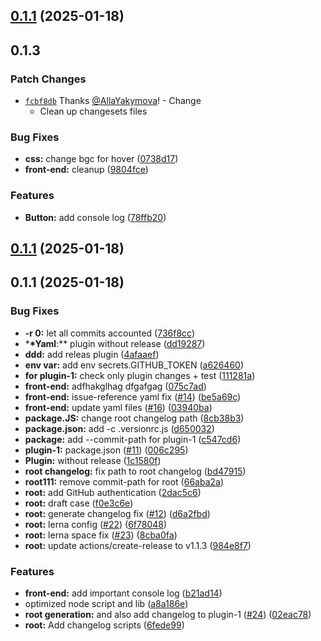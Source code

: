 ## [0.1.1](https://github.com/xizon/monorepo-react-template/compare/front-end-v0.0.1...front-end-v0.1.1) (2025-01-18)

## 0.1.3

### Patch Changes

- [`fcbf8db`](https://github.com/AllaYakymova/monorepo-react-template/commit/fcbf8db84f48e8ab85fe1cf80a814db46fb21b15) Thanks [@AllaYakymova](https://github.com/AllaYakymova)! - Change
  - Clean up changesets files

### Bug Fixes

- **css:** change bgc for hover ([0738d17](https://github.com/xizon/monorepo-react-template/commit/0738d171c4e5d190e09d4e88684721917e7ed7aa))
- **front-end:** cleanup ([9804fce](https://github.com/xizon/monorepo-react-template/commit/9804fcec5d9b86fc9f888b5023d72527dc68b782))

### Features

- **Button:** add console log ([78ffb20](https://github.com/xizon/monorepo-react-template/commit/78ffb2056c88c5119570552393197796006f99ac))

## [0.1.1](https://github.com/xizon/monorepo-react-template/compare/v0.0.1...v0.1.1) (2025-01-18)

## 0.1.1 (2025-01-18)

### Bug Fixes

- **-r 0:** let all commits accounted ([736f8cc](https://github.com/xizon/monorepo-react-template/commit/736f8cc7a2f4519b6194ad904ba7b01c72af3d2f))
- \***\*Yaml**:\*\* plugin without release ([dd19287](https://github.com/xizon/monorepo-react-template/commit/dd19287cd30af3c23f64bd8df4d91318815ec224))
- **ddd:** add releas plugin ([4afaaef](https://github.com/xizon/monorepo-react-template/commit/4afaaef4d207681db45ad3ffff015f28f8e334dd))
- **env var:** add env secrets.GITHUB_TOKEN ([a626460](https://github.com/xizon/monorepo-react-template/commit/a626460af3fe4724e66a1fc84472af4f9178d837))
- **for plugin-1:** check only plugin changes + test ([111281a](https://github.com/xizon/monorepo-react-template/commit/111281a1b77dc45ccd35ab35d40f4d0d63ba4d53))
- **front-end:** adfhakglhag dfgafgag ([075c7ad](https://github.com/xizon/monorepo-react-template/commit/075c7adb10b40001d94a73e96fe30184e56810e3))
- **front-end:** issue-reference yaml fix ([#14](https://github.com/xizon/monorepo-react-template/issues/14)) ([be5a69c](https://github.com/xizon/monorepo-react-template/commit/be5a69c76748a085afabbe6c0d4283310ccccbf3))
- **front-end:** update yaml files ([#16](https://github.com/xizon/monorepo-react-template/issues/16)) ([03940ba](https://github.com/xizon/monorepo-react-template/commit/03940ba69c0314e558b12717dad99d26fafbfde9))
- **package.JS:** change root changelog path ([8cb38b3](https://github.com/xizon/monorepo-react-template/commit/8cb38b3f475ed8c7264abdd9035f7099c57916e0))
- **package.json:** add -c .versionrc.js ([d650032](https://github.com/xizon/monorepo-react-template/commit/d6500322320c1c5072de71acfcc63643a052dce7))
- **package:** add --commit-path for plugin-1 ([c547cd6](https://github.com/xizon/monorepo-react-template/commit/c547cd6a7e3a1174056eb9357eb64b21922079d8))
- **plugin-1:** package.json ([#11](https://github.com/xizon/monorepo-react-template/issues/11)) ([006c295](https://github.com/xizon/monorepo-react-template/commit/006c2957cabe0ae358407d24214f28f86db62aa8))
- **Plugin:** without release ([1c1580f](https://github.com/xizon/monorepo-react-template/commit/1c1580ff839f09a7c68b6d4f1eb9064456f382e7))
- **root changelog:** fix path to root changelog ([bd47915](https://github.com/xizon/monorepo-react-template/commit/bd47915d024bd0965cf16c189ef5b9ad2db1683b))
- **root111:** remove commit-path for root ([66aba2a](https://github.com/xizon/monorepo-react-template/commit/66aba2aa3e06d3f16a99ad1341aa2ed1a8c665df))
- **root:** add GitHub authentication ([2dac5c6](https://github.com/xizon/monorepo-react-template/commit/2dac5c6d411191d9e228f0c7f7b89dd928ad21b5))
- **root:** draft case ([f0e3c6e](https://github.com/xizon/monorepo-react-template/commit/f0e3c6eac94dbb338785acc4661ae01bfb764b76))
- **root:** generate changelog fix ([#12](https://github.com/xizon/monorepo-react-template/issues/12)) ([d6a2fbd](https://github.com/xizon/monorepo-react-template/commit/d6a2fbdc271247f493fd55f4643f11c9b286d8a1))
- **root:** lerna config ([#22](https://github.com/xizon/monorepo-react-template/issues/22)) ([6f78048](https://github.com/xizon/monorepo-react-template/commit/6f780488af798bd9ae9a34bebf2589a83b8892f8))
- **root:** lerna space fix ([#23](https://github.com/xizon/monorepo-react-template/issues/23)) ([8cba0fa](https://github.com/xizon/monorepo-react-template/commit/8cba0fab855c1c126960e7a58fceb06a5bf29a33))
- **root:** update actions/create-release to v1.1.3 ([984e8f7](https://github.com/xizon/monorepo-react-template/commit/984e8f7aaa10a0f457f689636918236a4f699bcf))

### Features

- **front-end:** add important console log ([b21ad14](https://github.com/xizon/monorepo-react-template/commit/b21ad1404ad573386b4892073a84b0a16f7c11ab))
- optimized node script and lib ([a8a186e](https://github.com/xizon/monorepo-react-template/commit/a8a186ec10a6dc5a81407b2c0c4a5aef613991ca))
- **root generation:** and also add changelog to plugin-1 ([#24](https://github.com/xizon/monorepo-react-template/issues/24)) ([02eac78](https://github.com/xizon/monorepo-react-template/commit/02eac78dc7faf92a7c7554afd7acd0da24a17776))
- **root:** Add changelog scripts ([6fede99](https://github.com/xizon/monorepo-react-template/commit/6fede990612636baa1d7ff313974ab9d1ef258a2))
